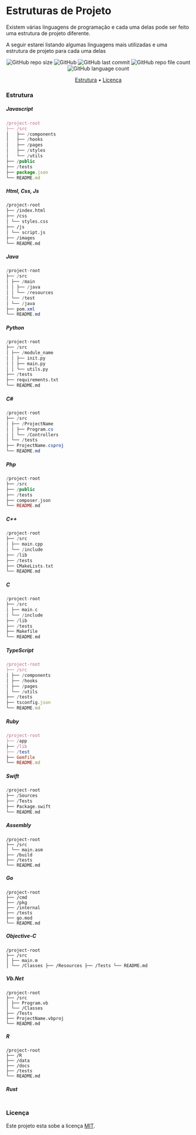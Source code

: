 # Estruturas de Projeto

Existem várias linguagens de programação e cada uma delas pode ser feito uma estrutura de projeto diferente. 

A seguir estarei listando algumas linguagens mais utilizadas e uma estrutura de projeto para cada uma delas

<p align="center">
  <img alt="GitHub repo size" src="https://img.shields.io/github/repo-size/gpd38/curiosidadeEstruturasDeProjeto?color=blue">
  <img alt="GitHub" src="https://img.shields.io/github/license/gpd38/curiosidadeEstruturasDeProjeto?color=red">
  <img alt="GitHub last commit" src="https://img.shields.io/github/last-commit/gpd38/curiosidadeEstruturasDeProjeto?color=green">
  <img alt="GitHub repo file count" src="https://img.shields.io/github/directory-file-count/gpd38/curiosidadeEstruturasDeProjeto?color=orange">
  <img alt="GitHub language count" src="https://img.shields.io/github/languages/count/gpd38/curiosidadeEstruturasDeProjeto?color=pink">
</p>

<p align="center">
	<a href="#Estrutura">Estrutura</a> •
	<a href="#Licença">Licença</a>
</p>

### Estrutura

##### Javascript
```javascript
/project-root
├── /src
│   ├── /components
│   ├── /hooks
│   ├── /pages
│   ├── /styles
│   └── /utils
├── /public
├── /tests
├── package.json
└── README.md
```

##### Html, Css, Js
```html
/project-root
├── /index.html
├── /css
│ └── styles.css
├── /js
│ └── script.js
├── /images
└── README.md
```

##### Java
```java
/project-root
├── /src
│ ├── /main
│ │ ├── /java
│ │ └── /resources
│ └── /test
│ └── /java
├── pom.xml
└── README.md
```

##### Python
```python
/project-root
├── /src
│ ├── /module_name
│ │ ├── init.py
│ │ ├── main.py
│ │ └── utils.py
├── /tests
├── requirements.txt
└── README.md
```

##### C#
```c#
/project-root
├── /src
│ ├── /ProjectName
│ │ ├── Program.cs
│ │ └── /Controllers
│ └── /tests
├── ProjectName.csproj
└── README.md
```

##### Php
```php
/project-root
├── /src
├── /public
├── /tests
├── composer.json
└── README.md
```

##### C++
```c++
/project-root
├── /src
│ ├── main.cpp
│ └── /include
├── /lib
├── /tests
├── CMakeLists.txt
└── README.md
```

##### C
```c
/project-root
├── /src
│ ├── main.c
│ └── /include
├── /lib
├── /tests
├── Makefile
└── README.md
```

##### TypeScript
```typescript
/project-root
├── /src
│ ├── /components
│ ├── /hooks
│ ├── /pages
│ └── /utils
├── /tests
├── tsconfig.json
└── README.md
```

##### Ruby
```ruby
/project-root
├── /app
├── /lib
├── /test
├── Gemfile
└── README.md
```

##### Swift
```swift
/project-root
├── /Sources
├── /Tests
├── Package.swift
└── README.md
```

##### Assembly
```assembly
/project-root
├── /src
│ └── main.asm
├── /build
├── /tests
└── README.md
```

##### Go
```
/project-root
├── /cmd
├── /pkg
├── /internal
├── /tests
├── go.mod
└── README.md
```

##### Objective-C
```
/project-root
├── /src
│ ├── main.m
│ └── /Classes ├── /Resources ├── /Tests └── README.md
```

##### Vb.Net
```
/project-root
├── /src
│ ├── Program.vb
│ └── /Classes
├── /Tests
├── ProjectName.vbproj
└── README.md
```

##### R
```
/project-root
├── /R
├── /data
├── /docs
├── /tests
└── README.md
```

##### Rust
```

```

### Licença

Este projeto esta sobe a licença [MIT](./LICENSE).
